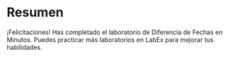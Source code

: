 # Resumen

¡Felicitaciones! Has completado el laboratorio de Diferencia de Fechas en Minutos. Puedes practicar más laboratorios en LabEx para mejorar tus habilidades.
